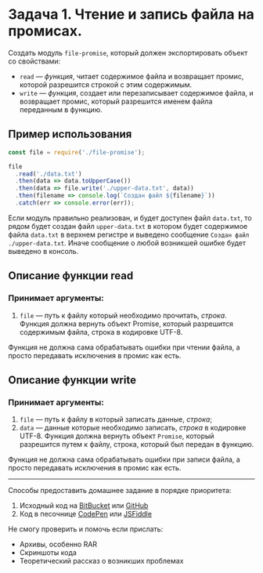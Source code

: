 # Задача 1. Чтение и запись файла на промисах.

Создать модуль `file-promise`, который должен экспортировать объект со свойствами:

* `read` — *функция*, читает содержимое файла и возвращает промис, которой разрешится строкой с этим содержимым.
* `write` — *функция*, создает или перезаписывает содержимое файла, и возвращает промис, который разрешится именем файла переданным в функцию.

## Пример использования
```javascript
const file = require('./file-promise');

file
  .read('./data.txt')
  .then(data => data.toUpperCase())
  .then(data => file.write('./upper-data.txt', data))
  .then(filename => console.log(`Создан файл ${filename}`))
  .catch(err => console.error(err));
```

Если модуль правильно реализован, и будет доступен файл `data.txt`, то рядом будет создан файл `upper-data.txt` в котором будет содержимое файла `data.txt` в верхнем регистре и выведено сообщение `Создан файл ./upper-data.txt`. Иначе сообщение о любой возникшей ошибке будет выведено в консоль.

## Описание функции read
### Принимает аргументы:

1. `file` — путь к файлу который необходимо прочитать, *строка*.
Функция должна вернуть объект Promise, который разрешится содержимым файла, строка в кодировке UTF-8.

Функция не должна сама обрабатывать ошибки при чтении файла, а просто передавать исключения в промис как есть.

## Описание функции write
### Принимает аргументы:

1. `file` — путь к файлу в который записать данные, *строка*;
2. `data` — данные которые необходимо записать, *строка* в кодировке UTF-8.
Функция должна вернуть объект `Promise`, который разрешится путем к файлу, строка, который был передан в функцию.

Функция не должна сама обрабатывать ошибки при записи файла, а просто передавать исключения в промис как есть.

---
Способы предоставить домашнее задание в порядке приоритета:

1. Исходный код на [BitBucket](https://bitbucket.org/) или [GitHub](https://github.com/)
2. Код в песочнице [CodePen](http://codepen.io/) или [JSFiddle](https://jsfiddle.net/)

Не смогу проверить и помочь если прислать:

* Архивы, особенно RAR
* Скриншоты кода
* Теоретический рассказ о возникших проблемах